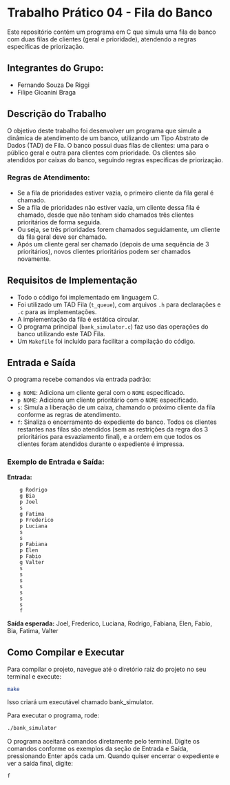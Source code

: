 # Trabalho Prático 04 - Fila do Banco

Este repositório contém um programa em C que simula uma fila de banco com duas filas de clientes (geral e prioridade), atendendo a regras específicas de priorização.

## Integrantes do Grupo:
* Fernando Souza De Riggi
* Filipe Gioanini Braga

## Descrição do Trabalho

O objetivo deste trabalho foi desenvolver um programa que simule a dinâmica de atendimento de um banco, utilizando um Tipo Abstrato de Dados (TAD) de Fila. O banco possui duas filas de clientes: uma para o público geral e outra para clientes com prioridade. Os clientes são atendidos por caixas do banco, seguindo regras específicas de priorização.

### Regras de Atendimento:
* Se a fila de prioridades estiver vazia, o primeiro cliente da fila geral é chamado.
* Se a fila de prioridades não estiver vazia, um cliente dessa fila é chamado, desde que não tenham sido chamados três clientes prioritários de forma seguida.
* Ou seja, se três prioridades forem chamados seguidamente, um cliente da fila geral deve ser chamado.
* Após um cliente geral ser chamado (depois de uma sequência de 3 prioritários), novos clientes prioritários podem ser chamados novamente.

## Requisitos de Implementação

* Todo o código foi implementado em linguagem C.
* Foi utilizado um TAD Fila (`t_queue`), com arquivos `.h` para declarações e `.c` para as implementações.
* A implementação da fila é estática circular.
* O programa principal (`bank_simulator.c`) faz uso das operações do banco utilizando este TAD Fila.
* Um `Makefile` foi incluído para facilitar a compilação do código.

## Entrada e Saída

O programa recebe comandos via entrada padrão:
* `g NOME`: Adiciona um cliente geral com o `NOME` especificado.
* `p NOME`: Adiciona um cliente prioritário com o `NOME` especificado.
* `s`: Simula a liberação de um caixa, chamando o próximo cliente da fila conforme as regras de atendimento.
* `f`: Sinaliza o encerramento do expediente do banco. Todos os clientes restantes nas filas são atendidos (sem as restrições da regra dos 3 prioritários para esvaziamento final), e a ordem em que todos os clientes foram atendidos durante o expediente é impressa.


### Exemplo de Entrada e Saída:


**Entrada:**
```
    g Rodrigo
    g Bia
    p Joel
    s
    g Fatima
    p Frederico
    p Luciana
    s
    s
    p Fabiana
    p Elen
    p Fabio
    g Valter
    s
    s
    s
    s
    s
    s
    s
    f
``` 
**Saída esperada:**
Joel, Frederico, Luciana, Rodrigo, Fabiana, Elen, Fabio, Bia, Fatima, Valter
## Como Compilar e Executar

Para compilar o projeto, navegue até o diretório raiz do projeto no seu terminal e execute:

```bash
make
```
Isso criará um executável chamado bank_simulator.

Para executar o programa, rode:
```bash
./bank_simulator
```
O programa aceitará comandos diretamente pelo terminal. Digite os comandos conforme os exemplos da seção de Entrada e Saída, pressionando Enter após cada um. Quando quiser encerrar o expediente e ver a saída final, digite:
```bash
f
```
